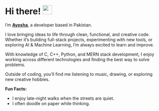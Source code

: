 # Hi there! <img src="https://emojis.slackmojis.com/emojis/images/1536351075/4594/blob-wave.gif" width="30"/>
I’m [**Ayesha**](https://ayesha-afzal-portfolio.vercel.app/), a developer based in Pakistan.  

I love bringing ideas to life through clean, functional, and creative code. Whether it’s building full-stack projects, experimenting with new tools, or exploring AI & Machine Learning, I’m always excited to learn and improve.  

With knowledge of C, C++, Python, and MERN stack development, I enjoy working across different technologies and finding the best way to solve problems.  

Outside of coding, you’ll find me listening to music, drawing, or exploring new creative hobbies.  

**Fun Facts:**  
- I enjoy late-night walks when the streets are quiet.  
- I often doodle on paper while thinking.  
